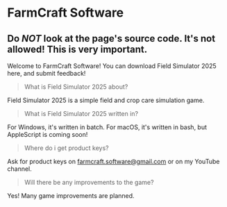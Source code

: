 # FarmCraft Software

## **Do _NOT_ look at the page's source code. It's not allowed! This is very important.**

Welcome to FarmCraft Software! You can download Field Simulator 2025 here, and submit feedback!

> What is Field Simulator 2025 about?

Field Simulator 2025 is a simple field and crop care simulation game.

> What is Field Simulator 2025 written in?

For Windows, it's written in batch. For macOS, it's written in bash, but AppleScript is coming soon!

> Where do i get product keys?

Ask for product keys on farmcraft.software@gmail.com or on my YouTube channel.

> Will there be any improvements to the game?

Yes! Many game improvements are planned.
